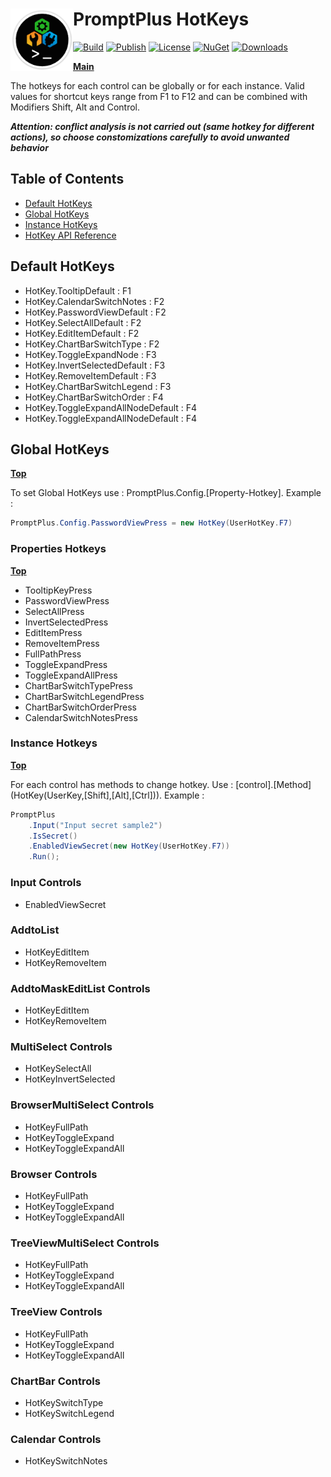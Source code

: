 ﻿# <img align="left" width="100" height="100" src="./images/icon.png">PromptPlus HotKeys

[![Build](https://github.com/FRACerqueira/PromptPlus/workflows/Build/badge.svg)](https://github.com/FRACerqueira/PromptPlus/actions/workflows/build.yml)
[![Publish](https://github.com/FRACerqueira/PromptPlus/actions/workflows/publish.yml/badge.svg)](https://github.com/FRACerqueira/PromptPlus/actions/workflows/publish.yml)
[![License](https://img.shields.io/badge/License-MIT-yellow.svg)](https://github.com/FRACerqueira/PromptPlus/blob/master/LICENSE)
[![NuGet](https://img.shields.io/nuget/v/PromptPlus)](https://www.nuget.org/packages/PromptPlus/)
[![Downloads](https://img.shields.io/nuget/dt/PromptPlus)](https://www.nuget.org/packages/PromptPlus/)

[**Main**](index.md#table-of-contents)  

The hotkeys for each control can be  globally or for each instance. Valid values ​​for shortcut keys range from F1 to F12 and can be combined with Modifiers Shift, Alt and Control.

**_Attention: conflict analysis is not carried out (same hotkey for different actions), so choose constomizations carefully to avoid unwanted behavior_**

## Table of Contents

- [Default HotKeys](#default-hotKeys)
- [Global HotKeys](#global-hotKeys)
- [Instance HotKeys](#instance-hotKeys)
- [HotKey API Reference](./APIS/pplus.controls.hotkey.md)

## Default HotKeys

- HotKey.TooltipDefault : F1
- HotKey.CalendarSwitchNotes : F2
- HotKey.PasswordViewDefault : F2
- HotKey.SelectAllDefault : F2
- HotKey.EditItemDefault : F2
- HotKey.ChartBarSwitchType : F2
- HotKey.ToggleExpandNode : F3
- HotKey.InvertSelectedDefault : F3
- HotKey.RemoveItemDefault : F3
- HotKey.ChartBarSwitchLegend : F3
- HotKey.ChartBarSwitchOrder : F4
- HotKey.ToggleExpandAllNodeDefault : F4
- HotKey.ToggleExpandAllNodeDefault : F4

## Global HotKeys
[**Top**](#promptplus-hotkeys)

To set Global HotKeys use : PromptPlus.Config.[Property-Hotkey]. Example :

```csharp
PromptPlus.Config.PasswordViewPress = new HotKey(UserHotKey.F7)
```

### Properties Hotkeys
[**Top**](#promptplus-hotkeys)

- TooltipKeyPress
- PasswordViewPress
- SelectAllPress
- InvertSelectedPress
- EditItemPress
- RemoveItemPress
- FullPathPress
- ToggleExpandPress
- ToggleExpandAllPress
- ChartBarSwitchTypePress
- ChartBarSwitchLegendPress
- ChartBarSwitchOrderPress
- CalendarSwitchNotesPress

### Instance Hotkeys
[**Top**](#promptplus-hotkeys)

For each control has methods to change hotkey. Use : [control].\[Method\](HotKey(UserKey,[Shift],[Alt],[Ctrl])). Example :

```csharp
PromptPlus
    .Input("Input secret sample2")
    .IsSecret()
    .EnabledViewSecret(new HotKey(UserHotKey.F7))
    .Run();
```

### Input Controls

- EnabledViewSecret

### AddtoList

- HotKeyEditItem
- HotKeyRemoveItem

### AddtoMaskEditList Controls

- HotKeyEditItem
- HotKeyRemoveItem
 
### MultiSelect Controls

- HotKeySelectAll
- HotKeyInvertSelected

### BrowserMultiSelect Controls

- HotKeyFullPath
- HotKeyToggleExpand
- HotKeyToggleExpandAll

### Browser Controls

- HotKeyFullPath
- HotKeyToggleExpand
- HotKeyToggleExpandAll
 
### TreeViewMultiSelect Controls

- HotKeyFullPath
- HotKeyToggleExpand
- HotKeyToggleExpandAll

### TreeView Controls

- HotKeyFullPath
- HotKeyToggleExpand
- HotKeyToggleExpandAll
 
### ChartBar Controls

- HotKeySwitchType
- HotKeySwitchLegend

### Calendar Controls

- HotKeySwitchNotes


